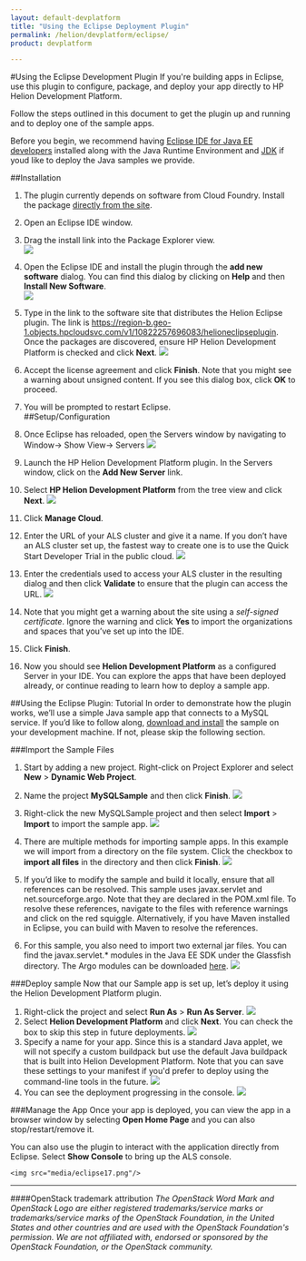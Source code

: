 ```yaml
---
layout: default-devplatform
title: "Using the Eclipse Deployment Plugin"
permalink: /helion/devplatform/eclipse/
product: devplatform

---
```

<!--UNDER REVISION-->
#Using the Eclipse Development Plugin
If you're building apps in Eclipse, use this plugin to configure, package, and deploy your app directly to HP Helion Development Platform. 

Follow the steps outlined in this document to get the plugin up and running and to deploy one of the sample apps.

Before you begin, we recommend having [Eclipse IDE for Java EE developers](https://www.eclipse.org/downloads/packages/eclipse-ide-java-ee-developers/lunasr1) installed along with the Java Runtime Environment and [JDK](http://www.oracle.com/technetwork/java/javase/downloads/jdk8-downloads-2133151.html) if youd like to deploy the Java samples we provide.

##Installation

1. The plugin currently depends on software from Cloud Foundry.  Install the package [directly from the site](http://marketplace.eclipse.org/content/cloud-foundry-integration-eclipse#.VDmkTRb7xig).
2. Open an Eclipse IDE window.
3. Drag the install link into the Package Explorer view.<br><img src="media/eclipse1.png"/>

1. Open the Eclipse IDE and install the plugin through the **add new software** dialog.  You can find this dialog by clicking on **Help** and then **Install New Software**.<br><img src="media/eclipse2.png"/>
2. Type in the link to the software site that distributes the Helion Eclipse plugin.  The link is https://region-b.geo-1.objects.hpcloudsvc.com/v1/10822257696083/helioneclipseplugin.  Once the packages are discovered, ensure HP Helion Development Platform is checked and click **Next**.
	<img src="media/eclipse3.png"/>
3. Accept the license agreement and click **Finish**.  Note that you might see a warning about unsigned content.  If you see this dialog box, click **OK** to proceed.
4. You will be prompted to restart Eclipse.  
##Setup/Configuration


1. Once Eclipse has reloaded, open the Servers window by navigating to Window-> Show View-> Servers
	 <img src="media/eclipse4.png"/>

1. Launch the HP Helion Development Platform plugin. In the Servers window, click on the **Add New Server** link.  
2. Select **HP Helion Development Platform** from the tree view and click **Next**.
	<img src="media/eclipse7.png"/>
3. Click **Manage Cloud**.  
4. Enter the URL of your ALS cluster and give it a name.  If you don’t have an ALS cluster set up, the fastest way to create one is to use the Quick Start Developer Trial in the public cloud.
	<img src="media/eclipse6.png"/>
4. Enter the credentials used to access your ALS cluster in the resulting dialog and then click **Validate** to ensure that the plugin can access the URL.
	<img src="media/eclipse5.png"/>
5. Note that you might get a warning about the site using a *self-signed certificate*.  Ignore the warning and click **Yes** to import the organizations and spaces that you’ve set up into the IDE.
6. Click **Finish**.
6. Now you should see **Helion Development Platform** as a configured Server in your IDE.  You can explore the apps that have been deployed already, or continue reading to learn how to deploy a sample app.


##Using the Eclipse Plugin: Tutorial
In order to demonstrate how the plugin works, we’ll use a simple Java sample app that connects to a MySQL service.  If you’d like to follow along, [download and install](/helion/devplatform/workbook/database/java/) the sample on your development machine.  If not, please skip the following section.

###Import the Sample Files
1. Start by adding a new project. Right-click on Project Explorer and select **New** > **Dynamic Web Project**. 
2. Name the project **MySQLSample** and then click **Finish**.
	<img src="media/eclipse8.png"/>
3. Right-click the new MySQLSample project and then select **Import** > **Import** to import the sample app.
	<img src="media/eclipse10.png"/>
4. There are multiple methods for importing sample apps. In this example we will import from a directory on the file system. Click the checkbox to **import all files** in the directory and then click **Finish**.
  	<img src="media/eclipse11.png"/>


1. If you’d like to modify the sample and build it locally, ensure that all references can be resolved.  This sample uses javax.servlet and net.sourceforge.argo.  Note that they are declared in the POM.xml file.  To resolve these references, navigate to the files with reference warnings and click on the red squiggle.  Alternatively, if you have Maven installed in Eclipse, you can build with Maven to resolve the references.
 
1. For this sample, you also need to import two external jar files.  You can find the javax.servlet.* modules in the Java EE SDK under the Glassfish directory.  The Argo modules can be downloaded [here](http://argo.sourceforge.net/downloads.html).
	<img src="media/eclipse12.png"/>

###Deploy sample
Now that our Sample app is set up, let’s deploy it using the Helion Development Platform plugin.  

1. Right-click the project and select **Run As** > **Run As Server**.
	<img src="media/eclipse13.png"/>
2. Select **Helion Development Platform** and click **Next**.  You can check the box to skip this step in future deployments.
	<img src="media/eclipse14.png"/>
3. Specify a name for your app. Since this is a standard Java applet, we will not specify a custom buildpack but use the default Java buildpack that is built into Helion Development Platform. Note that you can save these settings to your manifest if you'd prefer to deploy using the command-line tools in the future. 
	<img src="media/eclipse15.png"/>
1. You can see the deployment progressing in the console.
	<img src="media/eclipse16.png"/>

###Manage the App
Once your app is deployed, you can view the app in a browser window by selecting **Open Home Page** and you can also stop/restart/remove it.

You can also use the plugin to interact with the application directly from Eclipse. Select **Show Console** to bring up the ALS console.  

	<img src="media/eclipse17.png"/>
 
----
####OpenStack trademark attribution
*The OpenStack Word Mark and OpenStack Logo are either registered trademarks/service marks or trademarks/service marks of the OpenStack Foundation, in the United States and other countries and are used with the OpenStack Foundation's permission. We are not affiliated with, endorsed or sponsored by the OpenStack Foundation, or the OpenStack community.*
